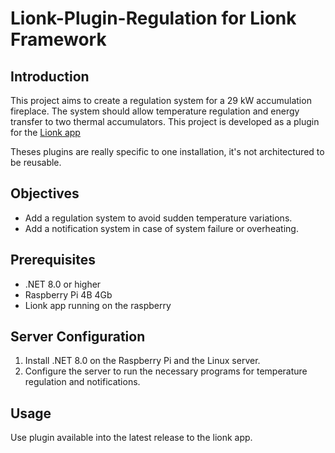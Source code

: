 # Lionk-Plugin-Regulation for Lionk Framework

## Introduction
This project aims to create a regulation system for a 29 kW accumulation fireplace. The system should allow temperature regulation and energy transfer to two thermal accumulators. This project is developed as a plugin for the [Lionk app](https://github.com/Lionk-Framework/Lionk/tree/main)

Theses plugins are really specific to one installation, it's not architectured to be reusable.

## Objectives
- Add a regulation system to avoid sudden temperature variations.
- Add a notification system in case of system failure or overheating.

## Prerequisites
- .NET 8.0 or higher
- Raspberry Pi 4B 4Gb
- Lionk app running on the raspberry

## Server Configuration
1. Install .NET 8.0 on the Raspberry Pi and the Linux server.
2. Configure the server to run the necessary programs for temperature regulation and notifications.

## Usage
Use plugin available into the latest release to the lionk app.

